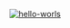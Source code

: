 [![hello-worls](https://github.com/evgeniy1503/hexlet-my-first-workflow/actions/workflows/hello-world.yml/badge.svg)](https://github.com/evgeniy1503/hexlet-my-first-workflow/actions/workflows/hello-world.yml)


